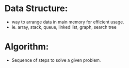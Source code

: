 # Data Structure:
- way to arrange data in main memory for efficient usage.
- ie. array, stack, queue, linked list, graph, search tree

# Algorithm: 
- Sequence of steps to solve a given problem.
